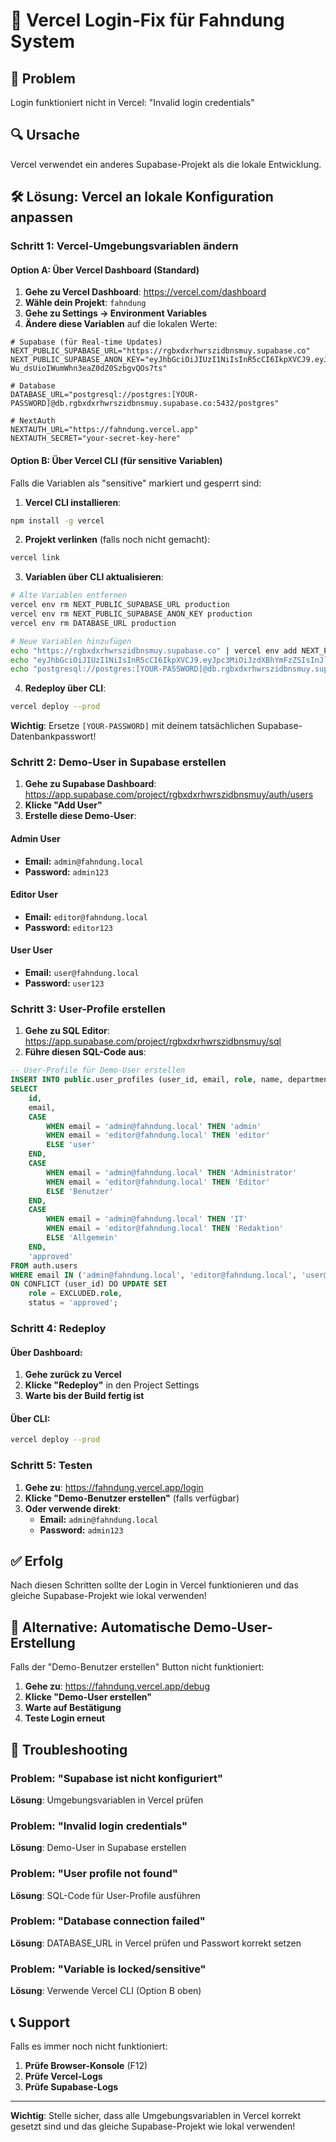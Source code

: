 # 🔧 Vercel Login-Fix für Fahndung System

## 🚨 Problem
Login funktioniert nicht in Vercel: "Invalid login credentials"

## 🔍 Ursache
Vercel verwendet ein anderes Supabase-Projekt als die lokale Entwicklung.

## 🛠️ Lösung: Vercel an lokale Konfiguration anpassen

### Schritt 1: Vercel-Umgebungsvariablen ändern

#### Option A: Über Vercel Dashboard (Standard)
1. **Gehe zu Vercel Dashboard**: https://vercel.com/dashboard
2. **Wähle dein Projekt**: `fahndung`
3. **Gehe zu Settings → Environment Variables**
4. **Ändere diese Variablen** auf die lokalen Werte:

```env
# Supabase (für Real-time Updates)
NEXT_PUBLIC_SUPABASE_URL="https://rgbxdxrhwrszidbnsmuy.supabase.co"
NEXT_PUBLIC_SUPABASE_ANON_KEY="eyJhbGciOiJIUzI1NiIsInR5cCI6IkpXVCJ9.eyJpc3MiOiJzdXBhYmFzZSIsInJlZiI6InJnYnhkeHJod3JzemlkYm5zbXV5Iiwicm9sZSI6ImFub24iLCJpYXQiOjE3NTI2NzgyODUsImV4cCI6MjA2ODI1NDI4NX0.E3E02E91-Wu_dsUioIWumWhn3eaZ0dZ0SzbgvQOs7ts"

# Database
DATABASE_URL="postgresql://postgres:[YOUR-PASSWORD]@db.rgbxdxrhwrszidbnsmuy.supabase.co:5432/postgres"

# NextAuth
NEXTAUTH_URL="https://fahndung.vercel.app"
NEXTAUTH_SECRET="your-secret-key-here"
```

#### Option B: Über Vercel CLI (für sensitive Variablen)
Falls die Variablen als "sensitive" markiert und gesperrt sind:

1. **Vercel CLI installieren**:
```bash
npm install -g vercel
```

2. **Projekt verlinken** (falls noch nicht gemacht):
```bash
vercel link
```

3. **Variablen über CLI aktualisieren**:
```bash
# Alte Variablen entfernen
vercel env rm NEXT_PUBLIC_SUPABASE_URL production
vercel env rm NEXT_PUBLIC_SUPABASE_ANON_KEY production
vercel env rm DATABASE_URL production

# Neue Variablen hinzufügen
echo "https://rgbxdxrhwrszidbnsmuy.supabase.co" | vercel env add NEXT_PUBLIC_SUPABASE_URL production
echo "eyJhbGciOiJIUzI1NiIsInR5cCI6IkpXVCJ9.eyJpc3MiOiJzdXBhYmFzZSIsInJlZiI6InJnYnhkeHJod3JzemlkYm5zbXV5Iiwicm9sZSI6ImFub24iLCJpYXQiOjE3NTI2NzgyODUsImV4cCI6MjA2ODI1NDI4NX0.E3E02E91-Wu_dsUioIWumWhn3eaZ0dZ0SzbgvQOs7ts" | vercel env add NEXT_PUBLIC_SUPABASE_ANON_KEY production
echo "postgresql://postgres:[YOUR-PASSWORD]@db.rgbxdxrhwrszidbnsmuy.supabase.co:5432/postgres" | vercel env add DATABASE_URL production
```

4. **Redeploy über CLI**:
```bash
vercel deploy --prod
```

**Wichtig**: Ersetze `[YOUR-PASSWORD]` mit deinem tatsächlichen Supabase-Datenbankpasswort!

### Schritt 2: Demo-User in Supabase erstellen

1. **Gehe zu Supabase Dashboard**: https://app.supabase.com/project/rgbxdxrhwrszidbnsmuy/auth/users
2. **Klicke "Add User"**
3. **Erstelle diese Demo-User**:

#### Admin User
- **Email:** `admin@fahndung.local`
- **Password:** `admin123`

#### Editor User  
- **Email:** `editor@fahndung.local`
- **Password:** `editor123`

#### User User
- **Email:** `user@fahndung.local`
- **Password:** `user123`

### Schritt 3: User-Profile erstellen

1. **Gehe zu SQL Editor**: https://app.supabase.com/project/rgbxdxrhwrszidbnsmuy/sql
2. **Führe diesen SQL-Code aus**:

```sql
-- User-Profile für Demo-User erstellen
INSERT INTO public.user_profiles (user_id, email, role, name, department, status)
SELECT 
    id,
    email,
    CASE 
        WHEN email = 'admin@fahndung.local' THEN 'admin'
        WHEN email = 'editor@fahndung.local' THEN 'editor'
        ELSE 'user'
    END,
    CASE 
        WHEN email = 'admin@fahndung.local' THEN 'Administrator'
        WHEN email = 'editor@fahndung.local' THEN 'Editor'
        ELSE 'Benutzer'
    END,
    CASE 
        WHEN email = 'admin@fahndung.local' THEN 'IT'
        WHEN email = 'editor@fahndung.local' THEN 'Redaktion'
        ELSE 'Allgemein'
    END,
    'approved'
FROM auth.users 
WHERE email IN ('admin@fahndung.local', 'editor@fahndung.local', 'user@fahndung.local')
ON CONFLICT (user_id) DO UPDATE SET
    role = EXCLUDED.role,
    status = 'approved';
```

### Schritt 4: Redeploy

#### Über Dashboard:
1. **Gehe zurück zu Vercel**
2. **Klicke "Redeploy"** in den Project Settings
3. **Warte bis der Build fertig ist**

#### Über CLI:
```bash
vercel deploy --prod
```

### Schritt 5: Testen

1. **Gehe zu**: https://fahndung.vercel.app/login
2. **Klicke "Demo-Benutzer erstellen"** (falls verfügbar)
3. **Oder verwende direkt**:
   - **Email:** `admin@fahndung.local`
   - **Password:** `admin123`

## ✅ Erfolg

Nach diesen Schritten sollte der Login in Vercel funktionieren und das gleiche Supabase-Projekt wie lokal verwenden!

## 🔧 Alternative: Automatische Demo-User-Erstellung

Falls der "Demo-Benutzer erstellen" Button nicht funktioniert:

1. **Gehe zu**: https://fahndung.vercel.app/debug
2. **Klicke "Demo-User erstellen"**
3. **Warte auf Bestätigung**
4. **Teste Login erneut**

## 🚨 Troubleshooting

### Problem: "Supabase ist nicht konfiguriert"
**Lösung**: Umgebungsvariablen in Vercel prüfen

### Problem: "Invalid login credentials"
**Lösung**: Demo-User in Supabase erstellen

### Problem: "User profile not found"
**Lösung**: SQL-Code für User-Profile ausführen

### Problem: "Database connection failed"
**Lösung**: DATABASE_URL in Vercel prüfen und Passwort korrekt setzen

### Problem: "Variable is locked/sensitive"
**Lösung**: Verwende Vercel CLI (Option B oben)

## 📞 Support

Falls es immer noch nicht funktioniert:
1. **Prüfe Browser-Konsole** (F12)
2. **Prüfe Vercel-Logs**
3. **Prüfe Supabase-Logs**

---

**Wichtig**: Stelle sicher, dass alle Umgebungsvariablen in Vercel korrekt gesetzt sind und das gleiche Supabase-Projekt wie lokal verwenden! 